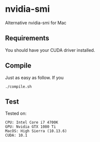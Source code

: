 # nvidia-smi
Alternative nvidia-smi for Mac

## Requirements

You should have your CUDA driver installed.


## Compile

Just as easy as follow. If you

```
./compile.sh
```

## Test

Tested on:

```
CPU: Intel Core i7 4700K
GPU: Nvidia GTX 1080 Ti
MacOS: High Sierra (10.13.6)
CUDA: 10.1
```
